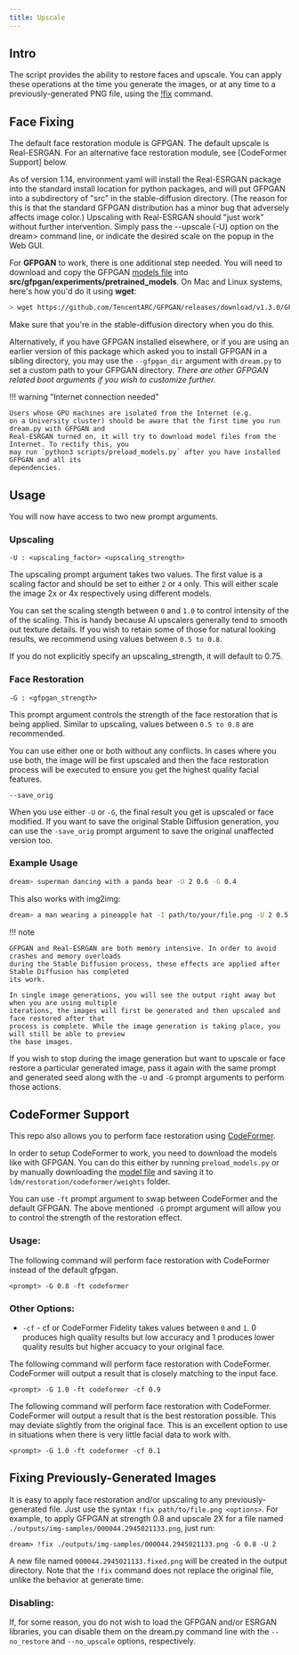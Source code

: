 ```yaml
---
title: Upscale
---
```


## Intro

The script provides the ability to restore faces and upscale. You can apply these operations
at the time you generate the images, or at any time to a previously-generated PNG file, using 
the [!fix](#fixing-previously-generated-images) command.

## Face Fixing

The default face restoration module is GFPGAN. The default upscale is Real-ESRGAN. For an alternative
face restoration module, see [CodeFormer Support] below.

As of version 1.14, environment.yaml will install the Real-ESRGAN package into the standard install
location for python packages, and will put GFPGAN into a subdirectory of "src" in the
stable-diffusion directory. (The reason for this is that the standard GFPGAN distribution has a
minor bug that adversely affects image color.) Upscaling with Real-ESRGAN should "just work" without
further intervention. Simply pass the --upscale (-U) option on the dream> command line, or indicate
the desired scale on the popup in the Web GUI.

For **GFPGAN** to work, there is one additional step needed. You will need to download and copy the
GFPGAN [models file](https://github.com/TencentARC/GFPGAN/releases/download/v1.3.0/GFPGANv1.3.pth)
into **src/gfpgan/experiments/pretrained_models**. On Mac and Linux systems, here's how you'd do it
using **wget**:

```bash
> wget https://github.com/TencentARC/GFPGAN/releases/download/v1.3.0/GFPGANv1.3.pth src/gfpgan/experiments/pretrained_models/
```

Make sure that you're in the stable-diffusion directory when you do this.

Alternatively, if you have GFPGAN installed elsewhere, or if you are using an earlier version of
this package which asked you to install GFPGAN in a sibling directory, you may use the
`--gfpgan_dir` argument with `dream.py` to set a custom path to your GFPGAN directory. _There are
other GFPGAN related boot arguments if you wish to customize further._

!!! warning "Internet connection needed"

    Users whose GPU machines are isolated from the Internet (e.g.
    on a University cluster) should be aware that the first time you run dream.py with GFPGAN and
    Real-ESRGAN turned on, it will try to download model files from the Internet. To rectify this, you
    may run `python3 scripts/preload_models.py` after you have installed GFPGAN and all its
    dependencies.

## Usage

You will now have access to two new prompt arguments.

### Upscaling

`-U : <upscaling_factor> <upscaling_strength>`

The upscaling prompt argument takes two values. The first value is a scaling factor and should be
set to either `2` or `4` only. This will either scale the image 2x or 4x respectively using
different models.

You can set the scaling stength between `0` and `1.0` to control intensity of the of the scaling.
This is handy because AI upscalers generally tend to smooth out texture details. If you wish to
retain some of those for natural looking results, we recommend using values between `0.5 to 0.8`.

If you do not explicitly specify an upscaling_strength, it will default to 0.75.

### Face Restoration

`-G : <gfpgan_strength>`

This prompt argument controls the strength of the face restoration that is being applied. Similar to
upscaling, values between `0.5 to 0.8` are recommended.

You can use either one or both without any conflicts. In cases where you use both, the image will be
first upscaled and then the face restoration process will be executed to ensure you get the highest
quality facial features.

`--save_orig`

When you use either `-U` or `-G`, the final result you get is upscaled or face modified. If you want
to save the original Stable Diffusion generation, you can use the `-save_orig` prompt argument to
save the original unaffected version too.

### Example Usage

```bash
dream> superman dancing with a panda bear -U 2 0.6 -G 0.4
```

This also works with img2img:

```bash
dream> a man wearing a pineapple hat -I path/to/your/file.png -U 2 0.5 -G 0.6
```

!!! note

    GFPGAN and Real-ESRGAN are both memory intensive. In order to avoid crashes and memory overloads
    during the Stable Diffusion process, these effects are applied after Stable Diffusion has completed
    its work.

    In single image generations, you will see the output right away but when you are using multiple
    iterations, the images will first be generated and then upscaled and face restored after that
    process is complete. While the image generation is taking place, you will still be able to preview
    the base images.

If you wish to stop during the image generation but want to upscale or face restore a particular
generated image, pass it again with the same prompt and generated seed along with the `-U` and `-G`
prompt arguments to perform those actions.

## CodeFormer Support

This repo also allows you to perform face restoration using
[CodeFormer](https://github.com/sczhou/CodeFormer).

In order to setup CodeFormer to work, you need to download the models like with GFPGAN. You can do
this either by running `preload_models.py` or by manually downloading the
[model file](https://github.com/sczhou/CodeFormer/releases/download/v0.1.0/codeformer.pth) and
saving it to `ldm/restoration/codeformer/weights` folder.

You can use `-ft` prompt argument to swap between CodeFormer and the default GFPGAN. The above
mentioned `-G` prompt argument will allow you to control the strength of the restoration effect.

### Usage:

The following command will perform face restoration with CodeFormer instead of the default gfpgan.

`<prompt> -G 0.8 -ft codeformer`

### Other Options:

- `-cf` - cf or CodeFormer Fidelity takes values between `0` and `1`. 0 produces high quality
  results but low accuracy and 1 produces lower quality results but higher accuacy to your original
  face.

The following command will perform face restoration with CodeFormer. CodeFormer will output a result
that is closely matching to the input face.

`<prompt> -G 1.0 -ft codeformer -cf 0.9`

The following command will perform face restoration with CodeFormer. CodeFormer will output a result
that is the best restoration possible. This may deviate slightly from the original face. This is an
excellent option to use in situations when there is very little facial data to work with.

`<prompt> -G 1.0 -ft codeformer -cf 0.1`

## Fixing Previously-Generated Images

It is easy to apply face restoration and/or upscaling to any previously-generated file. Just use the
syntax `!fix path/to/file.png <options>`. For example, to apply GFPGAN at strength 0.8 and upscale 2X
for a file named `./outputs/img-samples/000044.2945021133.png`, just run:

~~~~
dream> !fix ./outputs/img-samples/000044.2945021133.png -G 0.8 -U 2
~~~~

A new file named `000044.2945021133.fixed.png` will be created in the output directory. Note that
the `!fix` command does not replace the original file, unlike the behavior at generate time.

### Disabling:

If, for some reason, you do not wish to load the GFPGAN and/or ESRGAN libraries, you can disable them 
on the dream.py command line with the `--no_restore` and `--no_upscale` options, respectively.

